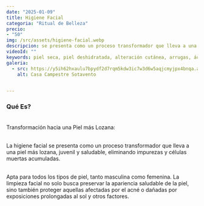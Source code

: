 ```yaml
---
date: "2025-01-09"
title: Higiene Facial 
categoria: "Ritual de Belleza" 
precio: 
- "50"
img: /src/assets/higiene-facial.webp
descripcion: se presenta como un proceso transformador que lleva a una piel más lozana, juvenil y saludable, eliminando impurezas y células muertas acumuladas.
videoId: ""
keywords: piel seca, piel deshidratada, alteración cutánea, arrugas, ácido hialurónico, bienestar de la piel, suavidad piel, restauración de la piel, piel con comedones, exfoliación, piel sucial, celulas muertas, piel grasa, piel envejecida, envejecimiento cutáneo, envejecimiento actinico, manchas, piel sensible, rejuvenecimiento
galeria:
  - src: https://y5ih62hxaulu7bpydf2d7rqm5kdw3ic7w3d6w5aqjcmyjpx4bnqa.arweave.net/x1B_aPcFF0-F-Bl0P8YM6odtoF-2x-t0EEiZhL78C2A
    alt: Casa Campestre Sotavento

  
---
```


### Qué Es? <br><br>

Transformación hacia una Piel más Lozana: <br><br>

La higiene facial se presenta como un proceso transformador que lleva a una piel más lozana, juvenil y saludable, eliminando impurezas y células muertas acumuladas.<br><br>

Apta para todos los tipos de piel, tanto masculina como femenina. La limpieza facial no solo busca preservar la apariencia saludable de la piel, sino también proteger aquellas afectadas por el acné o dañadas por exposiciones prolongadas al sol y otros factores. <br><br>